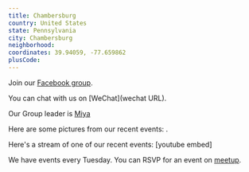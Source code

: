 ```yaml
---
title: Chambersburg
country: United States
state: Pennsylvania
city: Chambersburg
neighborhood: 
coordinates: 39.94059, -77.659862
plusCode:
---
```

Join our [Facebook group](https://www.facebook.com/groups/free.code.camp.chambersburg.pa).

You can chat with us on [WeChat](wechat URL).

Our Group leader is [Miya](freecodecamp.org/miya)

Here are some pictures from our recent events:
![]().

Here's a stream of one of our recent events:
[youtube embed]

We have events every Tuesday. You can RSVP for an event on [meetup](meetupurl).
